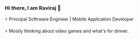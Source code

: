 ### Hi there, I am Raviraj 👋

⚡  Principal Softrware Engineer | Mobile Application Developer

⚡  Mostly thinking about video games and what's for dinner.





